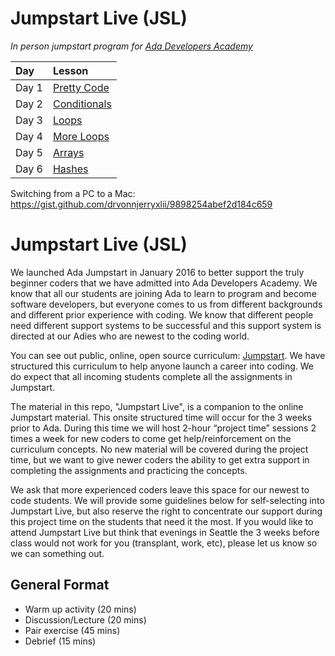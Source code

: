 # Jumpstart Live (JSL)
_In person jumpstart program for [Ada Developers Academy](http://adadevelopersacademy.org/)_

| Day | Lesson | 
| :--- | :--- |
| Day 1 | [Pretty Code](lessons/pretty-code.md) |
| Day 2 | [Conditionals](lessons/conditionals.md) |
| Day 3 | [Loops](lessons/loops.md) |
| Day 4 | [More Loops](lessons/more-loops.md) |
| Day 5 | [Arrays](lessons/arrays.md) |
| Day 6 | [Hashes](lessons/hashes.md) |

Switching from a PC to a Mac:
https://gist.github.com/drvonnjerryxlii/9898254abef2d184c659

# Jumpstart Live (JSL)

We launched Ada Jumpstart in January 2016 to better support the truly beginner coders that we have admitted into Ada Developers Academy. We know that all our students are joining Ada to learn to program and become software developers, but everyone comes to us from different backgrounds and different prior experience with coding. We know that different people need different support systems to be successful and this support system is directed at our Adies who are newest to the coding world.

You can see out public, online, open source curriculum: [Jumpstart](https://github.com/Ada-Developers-Academy/jump-start). We have structured this curriculum to help anyone launch a career into coding. We do expect that all incoming students complete all the assignments in Jumpstart.

The material in this repo, "Jumpstart Live", is a companion to the online Jumpstart material. This onsite structured time will occur for the 3 weeks prior to Ada. During this time we will host 2-hour “project time” sessions 2 times a week for new coders to come get help/reinforcement on the curriculum concepts. No new material will be covered during the project time, but we want to give newer coders the ability to get extra support in completing the assignments and practicing the concepts.

We ask that more experienced coders leave this space for our newest to code students. We will provide some guidelines below for self-selecting into Jumpstart Live, but also reserve the right to concentrate our support during this project time on the students that need it the most. If you would like to attend Jumpstart Live but think that evenings in Seattle the 3 weeks before class would not work for you (transplant, work, etc), please let us know so we can something out.

## General Format
- Warm up activity (20 mins)
- Discussion/Lecture (20 mins)
- Pair exercise (45 mins)
- Debrief (15 mins)
